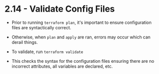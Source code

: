 # 2.14 - Validate Config Files

- Prior to running `terraform plan`, it's important to ensure configuration files are syntactically correct.

- Otherwise, when `plan` and `apply` are ran, errors may occur which can derail things.

- To validate, run `terraform validate`

- This checks the syntax for the configuration files ensuring there are no incorrect attributes, all variables are declared, etc.
